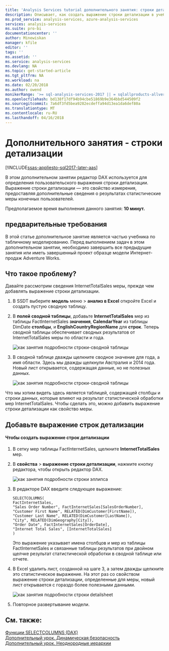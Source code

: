 ```yaml
---
title: 'Analysis Services tutorial дополнительного занятия: строки детализации | Документы Microsoft'
description: Описывает, как создать выражение строки детализации в учебнике служб Analysis Services.
ms.prod_service: analysis-services, azure-analysis-services
services: analysis-services
ms.suite: pro-bi
documentationcenter: ''
author: Minewiskan
manager: kfile
editor: ''
tags: ''
ms.assetid: ''
ms.service: analysis-services
ms.devlang: NA
ms.topic: get-started-article
ms.tgt_pltfrm: NA
ms.workload: na
ms.date: 02/20/2018
ms.author: owend
monikerRange: '>= sql-analysis-services-2017 || = sqlallproducts-allversions'
ms.openlocfilehash: bd138f17df94b94cbe51869b9e364bbd544509f2
ms.sourcegitcommit: 7a6df3fd5bea9282ecdeffa94d13ea1da6def80a
ms.translationtype: MT
ms.contentlocale: ru-RU
ms.lasthandoff: 04/16/2018
---
```

# <a name="supplemental-lesson---detail-rows"></a>Дополнительного занятия - строки детализации

[!INCLUDE[ssas-appliesto-sql2017-later-aas](../../includes/ssas-appliesto-sql2017-later-aas.md)]

В этом дополнительном занятии редактор DAX используется для определения пользовательского выражения строки детализации. Выражение строки детализации — это свойство измерения, предоставляя дополнительные сведения о результатах статистические меры конечных пользователей. 
  
Предполагаемое время выполнения данного занятия: **10 минут.**  
  
## <a name="prerequisites"></a>предварительные требования  

В этой статье дополнительное занятие является частью учебника по табличному моделированию. Перед выполнением задач в этом дополнительном занятии, необходимо завершить все предыдущие занятия или иметь завершенный проект образце модели Интернет-продаж Adventure Works.  
  
## <a name="whats-the-issue"></a>Что такое проблему?

Давайте рассмотрим сведения InternetTotalSales меры, прежде чем добавлять выражение строки детализации.

1.  В SSDT выберите **модель** меню > **анализ в Excel** откройте Excel и создать пустую сводную таблицу.
  
2.  В **полей сводной таблицы**, добавьте **InternetTotalSales** мер из таблицы FactInternetSales **значения**, **CalendarYear** из таблицы DimDate **столбцы**, и **EnglishCountryRegionName** для **строк**. Теперь сводной таблицы обеспечивает сводных результатов от InternetTotalSales меры по области и года. 

    ![как занятия подробности строки-сводной таблицы](../tutorial-tabular-1400/media/as-lesson-detail-rows-pivottable.png)

3. В сводной таблице дважды щелкните сводное значение для года, а имя области. Здесь мы дважды щелкнули Австралия и 2014 года. Новый лист открывается, содержащая данные, но не полезных данных.

    ![как занятия подробности строки-сводной таблицы](../tutorial-tabular-1400/media/as-lesson-detail-rows-sheet.png)
  
Что мы хотим видеть здесь является таблицей, содержащей столбцы и строки данных, которые влияют на результат статистической обработки мер InternetTotalSales. Чтобы сделать это, можно добавить выражение строки детализации как свойство меры.

## <a name="add-a-detail-rows-expression"></a>Добавьте выражение строк детализации

#### <a name="to-create-a-detail-rows-expression"></a>Чтобы создать выражение строк детализации 
  
1. В сетку мер таблицы FactInternetSales, щелкните **InternetTotalSales** мер. 

2. В **свойства** > **выражение строки детализации**, нажмите кнопку редактора, чтобы открыть редактор DAX.

    ![как занятия подробности строки эллипса](../tutorial-tabular-1400/media/as-lesson-detail-rows-ellipse.png)

3. В редакторе DAX введите следующее выражение:

    ```
    SELECTCOLUMNS(
    FactInternetSales,
    "Sales Order Number", FactInternetSales[SalesOrderNumber],
    "Customer First Name", RELATED(DimCustomer[FirstName]),
    "Customer Last Name", RELATED(DimCustomer[LastName]),
    "City", RELATED(DimGeography[City]),
    "Order Date", FactInternetSales[OrderDate],
    "Internet Total Sales", [InternetTotalSales]
    )

    ```

    Это выражение указывает имена столбцов и мер из таблицы FactInternetSales и связанные таблицы результатов при двойном щелчке результат статистической обработки в сводной таблице или отчете.

4. В Excel удалить лист, созданной на шаге 3, а затем дважды щелкните это статистическое выражение. На этот раз со свойством выражение строки детализации, определенные для меры, новый лист открывается с гораздо более полезными данными.

    ![как занятия подробности строки detailsheet](../tutorial-tabular-1400/media/as-lesson-detail-rows-detailsheet.png)

5. Повторное развертывание модели.

  
## <a name="see-also"></a>См. также:  

[Функции SELECTCOLUMNS (DAX)](https://msdn.microsoft.com/library/mt761759.aspx)  
[Дополнительный урок. Динамическая безопасность](../tutorial-tabular-1400/as-supplemental-lesson-dynamic-security.md)  
[Дополнительный урок. Неоднородные иерархии](../tutorial-tabular-1400/as-supplemental-lesson-ragged-hierarchies.md)  
